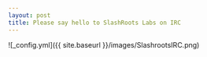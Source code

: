 ```yaml
---
layout: post
title: Please say hello to SlashRoots Labs on IRC
---
```



![_config.yml]({{ site.baseurl }}/images/SlashrootsIRC.png)


